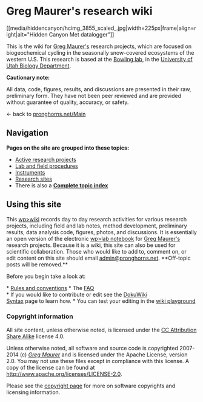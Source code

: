 # Greg Maurer's research wiki

[[media/hiddencanyon/hcimg_3855_scaled_.jpg|width=225px|frame|align=right|alt="Hidden Canyon Met datalogger"]]

This is the wiki for [Greg Maurer's](http://pronghorns.net/about.html)
research projects, which are focused on biogeochemical cycling in the
seasonally snow-covered ecosystems of the western U.S. This research is based
at the [Bowling lab](http://bioweb.biology.utah.edu/bowling/), in the 
[University of Utah Biology Department](http://www.biology.utah.edu).

**Cautionary note:**

All data, code, figures, results, and discussions are presented in their
raw, preliminary form. They have not been peer reviewed and are provided
without guarantee of quality, accuracy, or safety.

<- back to [pronghorns.net/Main](http://pronghorns.net/)

## Navigation

**Pages on the site are grouped into these topics:**

* [Active research projects](topicindex#Active_research_projects)
* [Lab and field procedures](topicindex#Procedures )
* [Instruments](topicindex#Instruments)
* [Research sites](topicindex#Research_sites)
* There is also a **[Complete topic index](topicindex)**

## Using this site

This [wp&gt;wiki](wp>wiki "wikilink") records day to day research
activities for various research projects, including field and lab notes,
method development, preliminary results, data analysis code, figures,
photos, and discussions. It is essentially an open version of the
electronic [wp&gt;lab notebook](wp>lab_notebook "wikilink") for [Greg
Maurer's](http://pronghorns.net/about.html "wikilink") research
projects. Because it is a wiki, this site can also be used for
scientific collaboration. Those who would like to add to, comment on, or
edit content on this site should email <admin@pronghorns.net>.
\*\*Off-topic posts will be removed.\*\*

Before you begin take a look at:

* [Rules and conventions](wiki:standards "wikilink")
* The [FAQ](faq "wikilink")
* If you would like to contribute or edit see the [DokuWiki Syntax](wiki:syntax "wikilink") page to learn how.
* You can test your editing in the [wiki playground](playground:playground "wikilink")

### Copyright information

All site content, unless otherwise noted, is licensed under the [CC Attribution Share Alike](http://creativecommons.org/licenses/by-sa/4.0) license
4.0.

Unless otherwise noted, all software and source code is copyrighted
2007-2014 (c) *[Greg Maurer](greg@pronghorns.net)* and is
licensed under the Apache License, version 2.0. You may not use these
files except in compliance with this license. A copy of the license can
be found at <http://www.apache.org/licenses/LICENSE-2.0>.

Please see the [copyright page](wiki/copyright) for more on
software copyrights and licensing information.
